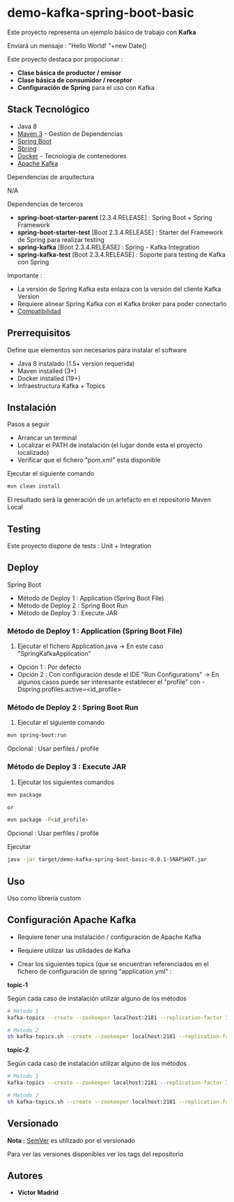 # demo-kafka-spring-boot-basic

Este proyecto representa un ejemplo básico de trabajo con **Kafka**

Enviará un mensaje : "Hello World! "+new Date() 

Este proyecto destaca por propocionar :

* **Clase básica de productor / emisor**
* **Clase básica de consumidor / receptor**
* **Configuración de Spring** para el uso con Kafka 





## Stack Tecnológico

* Java 8
* [Maven 3](https://maven.apache.org/) - Gestión de Dependencias
* [Spring Boot](https://spring.io/projects/spring-boot)
* [Spring](https://spring.io)
* [Docker](https://www.docker.com/) - Tecnología de contenedores
* [Apache Kafka ](https://kafka.apache.org/)

Dependencias de arquitectura

N/A

Dependencias de terceros

* **spring-boot-starter-parent** [2.3.4.RELEASE] : Spring Boot + Spring Framework 
* **spring-boot-starter-test** [Boot 2.3.4.RELEASE] : Starter del Framework de Spring para realizar testing
* **spring-kafka** [Boot 2.3.4.RELEASE] : Spring - Kafka Integration
* **spring-kafka-test** [Boot 2.3.4.RELEASE] : Soporte para testing de Kafka con Spring




Importante :

* La versión de Spring Kafka esta enlaza con la versión del cliente Kafka Version 
* Requiere alinear Spring Kafka con el Kafka broker para poder conectarlo
* [Compatibilidad](https://spring.io/projects/spring-kafka#kafka-client-compatibility)





## Prerrequisitos

Define que elementos son necesarios para instalar el software

* Java 8 instalado (1.5+ version requerida)
* Maven installed  (3+)
* Docker installed (19+)
* Infraestructura Kafka + Topics





## Instalación

Pasos a seguir

* Arrancar un terminal
* Localizar el PATH de instalación (el lugar donde esta el proyecto localizado)
* Verificar que el fichero "pom.xml" esta disponible

Ejecutar el siguiente comando

```bash
mvn clean install
```

El resultado será la generación de un artefacto en el repositorio Maven Local






## Testing

Este proyecto dispone de tests  : Unit + Integration





## Deploy

Spring Boot

* Método de Deploy 1 : Application (Spring Boot File)
* Método de Deploy 2 : Spring Boot Run
* Método de Deploy 3 : Execute JAR



### Método de Deploy 1 : Application (Spring Boot File)

1. Ejecutar el fichero Application.java -> En este caso "SpringKafkaApplication"

* Opción 1 : Por defecto
* Opción 2 : Con configuración desde el IDE "Run Configurations" -> En algunos casos puede ser interesante establecer el "profile" con -Dspring.profiles.active=<id_profile>


### Método de Deploy 2 : Spring Boot Run

1. Ejecutar el siguiente comando

```bash
mvn spring-boot:run
```

Opcional : Usar perfiles / profile


### Método de Deploy 3 : Execute JAR


1. Ejecutar los siguientes comandos

```bash
mvn package

or

mvn package -P<id_profile>
```

Opcional : Usar perfiles / profile

Ejecutar

```bash
java -jar target/demo-kafka-spring-boot-basic-0.0.1-SNAPSHOT.jar
```







## Uso

Uso como librería custom





## Configuración Apache Kafka 

* Requiere tener una instalación / configuración de Apache Kafka

* Requiere utilizar las utilidades de Kafka

* Crear los siguientes topics (que se encuentran referenciados en el fichero de configuración de spring "application.yml" :


**topic-1**

Según cada caso de instalación utilizar alguno de los métodos

```bash
# Metodo 1
kafka-topics --create --zookeeper localhost:2181 --replication-factor 1 --partitions 1 --topic topic-1

# Metodo 2
sh kafka-topics.sh --create --zookeeper localhost:2181 --replication-factor 1 --partitions 1 --topic topic-1
```

**topic-2**

Según cada caso de instalación utilizar alguno de los métodos

```bash
# Metodo 1
kafka-topics --create --zookeeper localhost:2181 --replication-factor 1 --partitions 1 --topic topic-2

# Metodo 2
sh kafka-topics.sh --create --zookeeper localhost:2181 --replication-factor 1 --partitions 1 --topic topic-2
```





## Versionado

**Nota :** [SemVer](http://semver.org/) es utilizado por el versionado

Para ver las versiones disponibles ver los tags del repositorio





## Autores

* **Víctor Madrid**
